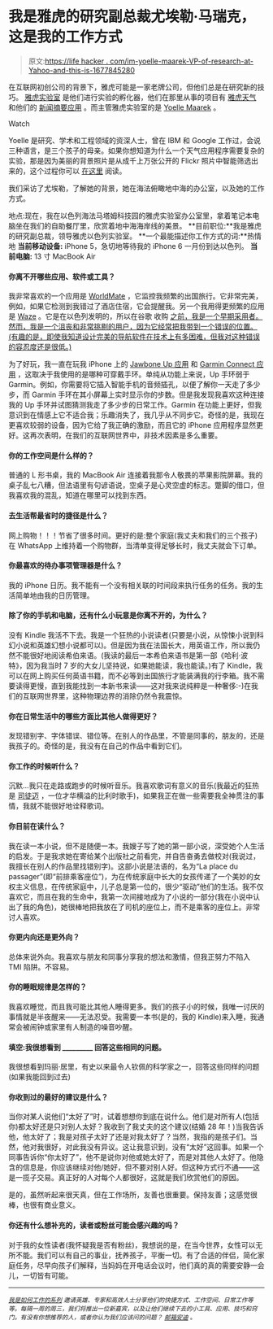 # 我是雅虎的研究副总裁尤埃勒·马瑞克，这是我的工作方式

> 原文:[https://life hacker . com/im-yoelle-maarek-VP-of-research-at-Yahoo-and-this-is-1677845280](https://lifehacker.com/im-yoelle-maarek-vp-of-research-at-yahoo-and-this-is-1677845280)

在互联网初创公司的背景下，雅虎可能是一家老牌公司，但他们总是在研究新的技巧。 [雅虎实验室](http://labs.yahoo.com/) 是他们进行实验的孵化器，他们在那里从事的项目有 [雅虎天气](https://lifehacker.com/yahoo-weather-for-ios-may-be-the-most-beautiful-weather-476089302) 和他们的 [新闻摘要应用](https://mobile.yahoo.com/newsdigest/) 。而主管雅虎实验室的是 [Yoelle Maarek](http://labs.yahoo.com/author/yoelle/) 。

Watch

Yoelle 是研究、学术和工程领域的资深人士，曾在 IBM 和 Google 工作过，会说三种语言，是三个孩子的母亲。如果你想知道为什么一个天气应用程序需要复杂的实验，那是因为美丽的背景照片是从成千上万张公开的 Flickr 照片中智能筛选出来的，这个过程你可以 [在这里](http://yahoolabs.tumblr.com/post/103469857701/science-powering-product-yahoo-weather) 阅读。

我们采访了尤埃勒，了解她的背景，她在海法俯瞰地中海的办公室，以及她的工作方式。

地点:现在，我在以色列海法马塔姆科技园的雅虎实验室办公室里，拿着笔记本电脑坐在我们的自助餐厅里，欣赏着地中海海岸线的美景。
**目前职位:**我是雅虎的研究副总裁，领导雅虎以色列实验室。
**一个最能描述你工作方式的词:**热情地
**当前移动设备:** iPhone 5，急切地等待我的 iPhone 6 一月份到达以色列。
**当前电脑:** 13 寸 MacBook Air

#### 你离不开哪些应用、软件或工具？

我非常喜欢的一个应用是 [WorldMate](https://lifehacker.com/five-best-travel-planning-apps-1470002139) ，它监控我频繁的出国旅行。它非常完美，例如，如果它检测到我错过了酒店住宿，它会提醒我。另一个我用得更频繁的应用是 [Waze](https://www.waze.com/) 。它是在以色列发明的，所以在谷歌 收购 [之前，我是一个早期采用者。然而，我是一个沮丧和非常挑剔的用户，因为它经常把我带到一个错误的位置。(有趣的是，即使我知道设计完美的导航软件在技术上有多困难，但我对这种错误的容忍度还是很低。)](http://lifehacker.com/google-maps-adds-incident-reports-from-waze-waze-gets-1171577008)

为了好玩，我一直在玩我 iPhone 上的 [Jawbone Up 应用](https://lifehacker.com/the-best-apps-that-integrate-with-ios-8s-healthkit-1640909989) 和 [Garmin Connect 应用](https://itunes.apple.com/us/app/garmin-connect-mobile/id583446403?mt=8) ，这取决于我使用的是哪种可穿戴手环。单纯从功能上来说，Up 手环弱于 Garmin。例如，你需要将它插入智能手机的音频插孔，以便了解你一天走了多少步，而 Garmin 手环在其小屏幕上实时显示你的步数。但是我发现我喜欢这种连接我的 Up 手环并试图猜测我走了多少步的日常工作。Garmin 在功能上更好，但我意识到在情感上它不适合我；乐趣消失了，我几乎从不同步它。奇怪的是，我现在更喜欢较弱的设备，因为它给了我正确的激励，而且它的 iPhone 应用程序显然更好。这再次表明，在我们的互联网世界中，非技术因素是多么重要。

#### 你的工作空间是什么样的？

普通的 L 形书桌，我的 MacBook Air 连接着我那令人敬畏的苹果影院屏幕。我的桌子乱七八糟，但法语里有句谚语说，空桌子是心灵空虚的标志。蹩脚的借口，但我喜欢我的混乱，知道在哪里可以找到东西。

#### 去生活帮最省时的捷径是什么？

网上购物！！！节省了很多时间。更好的是:整个家庭(我丈夫和我们的三个孩子)在 WhatsApp 上维持着一个购物群，当清单变得足够长时，我丈夫就会下订单。

#### 你最喜欢的待办事项管理器是什么？

我的 iPhone 日历。我不能有一个没有相关联的时间段来执行任务的任务。我的生活简单地由我的日历管理。

#### 除了你的手机和电脑，还有什么小玩意是你离不开的，为什么？

没有 Kindle 我活不下去。我是一个狂热的小说读者(只要是小说，从惊悚小说到科幻小说和英雄幻想小说都可以)。但是因为我在法国长大，用英语工作，所以我仍然不能很好地阅读希伯来语。(我读的最后一本希伯来语书是第一部《哈利·波特》，因为我当时 7 岁的大女儿坚持说，如果她能读，我也能读。)有了 Kindle，我可以在网上购买任何英语书籍，而不必等到出国旅行才能装满我的行李箱。我不需要读得更慢，直到我能找到一本新书来读——这对我来说纯粹是一种奢侈:-)在我们的互联网世界里，这种物理边界的消除仍然令我震惊。

#### 你在日常生活中的哪些方面比其他人做得更好？

发现错别字、字体错误、错位等。在别人的作品里，不管是同事的，朋友的，还是我孩子的。奇怪的是，我没有在自己的作品中看到它们。

#### 你工作的时候听什么？

沉默...我只在走路或跑步的时候听音乐。我喜欢歌词有意义的音乐(我最近的狂热是 [司徒迈](http://stromae.net/) ，一位才华横溢的比利时歌手)，如果我正在做一些需要我全神贯注的事情，我就不能很好地诠释歌词。

#### 你目前在读什么？

我在读一本小说，但不是随便一本。我嫂子写了她的第一部小说，深受她个人生活的启发。于是我求她在寄给某个出版社之前看完，并自告奋勇去做校对(我说过，我擅长在别人的作品里找错别字)。这部小说是法语的，名为“La place du passager”(即“前排乘客座位”)，为在传统家庭中长大的女孩传递了一个美妙的女权主义信息，在传统家庭中，儿子总是第一位的，很少“驱动”他们的生活。我不仅喜欢它，而且在我的生命中，我第一次间接地成为了小说的一部分(我在小说中认出了我的角色)，她很棒地把我放在了司机的座位上，而不是乘客的座位上。非常讨人喜欢。

#### 你更内向还是更外向？

总体来说外向。我喜欢与朋友和同事分享我的想法和激情，但我正努力不陷入 TMI 陷阱。不容易。

#### 你的睡眠规律是怎样的？

我喜欢睡觉，而且我可能比其他人睡得更多。我们的孩子小的时候，我唯一讨厌的事情就是半夜醒来——无法忍受。我需要一本书(是的，我的 Kindle)来入睡，我通常会被闹钟或家里有人制造的噪音吵醒。

#### 填空:我很想看到 _________ 回答这些相同的问题。

我很想看到玛丽·居里，有史以来最令人钦佩的科学家之一，回答这些同样的问题(如果我能回到过去)

#### 你收到过的最好的建议是什么？

当你对某人说他们“太好了”时，试着想想你到底在说什么。他们是对所有人(包括你)都太好还是只对别人太好？我收到了我丈夫的这个建议(结婚 28 年！)当我告诉他，他太好了；我是对孩子太好了还是对我太好了？当然，我指的是孩子们。当然，他对我很好，对此我没有异议。这让我意识到，没有“太好”这回事。如果一个同事告诉你“你太好了”，他不是说你对他或她太好了，而是对其他人太好了。他隐含的信息是，你应该继续对他/她好，但不要对别人好。但这种方式行不通——这是一揽子交易。真正好的人对每个人都很好，这就是我们欣赏他们的原因。

是的，虽然听起来很天真，但在工作场所，友善也很重要。保持友善；这感觉很棒，也很有商业意义。

#### 你还有什么想补充的，读者或粉丝可能会感兴趣的吗？

对于我的女性读者(我怀疑我是否有粉丝)，我想说的是，在当今世界，女性可以无所不能。我们可以有自己的事业，抚养孩子，平衡一切。有了合适的伴侣，简化家庭任务，尽早向孩子们解释，当妈妈在开电话会议时，他们真的真的需要安静一会儿，一切皆有可能。

* * *

<small></small>*[<small>*我是如何工作的系列*</small>](http://lifehacker.com/how-i-work/) <small>*邀请英雄、专家和高效人士分享他们的快捷方式、工作空间、日常工作等等。每隔一周的周三，我们将推出一位新嘉宾，以及让他们继续下去的小工具、应用、技巧和窍门。有没有你想推荐的人，或者你认为我们应该问的问题？*</small> [<small>*邮箱安迪*</small>](mailto:andy@lifehacker.com) <small>*。*</small>*